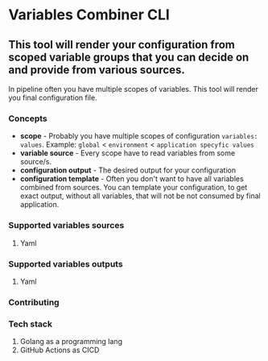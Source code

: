 # Variables Combiner CLI

## This tool will render your configuration from scoped variable groups that you can decide on and provide from various sources.

In pipeline often you have multiple scopes of variables. This tool will render you final configuration file.

### Concepts

- **scope** - Probably you have multiple scopes of configuration `variables: values`. 
Example: `global` < `environment` < `application specyfic values`
- **variable source** - Every scope have to read variables from some source/s.
- **configuration output** - The desired output for your configuration
- **configuration template** - Often you don't want to have all variables combined from sources. You can template your configuration, to get exact output, without all variables, that will not be not consumed by final application.

### Supported variables sources

1. Yaml

### Supported variables outputs


1. Yaml

### Contributing

### Tech stack

1. Golang as a programming lang
2. GitHub Actions as CICD
